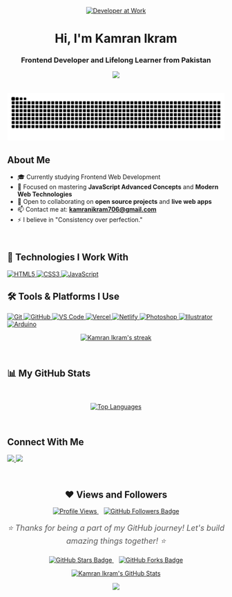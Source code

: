 <p align="center">
  <a href="https://github.com/kamranikramofficial">
    <img src="https://i.gifer.com/2un9.gif" alt="Developer at Work" style="width: 300px; height: 280px;">
  </a>
</p>

<h1 align="center">Hi, I'm Kamran Ikram</h1>
<h3 align="center">Frontend Developer and Lifelong Learner from Pakistan</h3>

<p align="center">
  <a href="https://github.com/kamranikramofficial">
    <img src="https://readme-typing-svg.demolab.com?font=Fira+Code&weight=500&pause=1000&color=00F2FF&center=true&vCenter=true&width=500&lines=Frontend+Web+Developer;JavaScript+Mastery+In+Progress;Self-Taught+Programmer;Building+Amazing+Projects;Future+React+Developer" />
  </a>
</p>

<br/>

<picture>
  <source media="(prefers-color-scheme: dark)" srcset="https://github.com/kamranikramofficial/kamranikramofficial/blob/output/github-contribution-grid-snake-dark.svg?palette=github-dark">
  <source media="(prefers-color-scheme: light)" srcset="https://github.com/kamranikramofficial/kamranikramofficial/blob/output/github-contribution-grid-snake.svg">
  <img alt="Snake animation" src="https://github.com/kamranikramofficial/kamranikramofficial/blob/output/github-contribution-grid-snake.svg">
</picture>


<br/>

## About Me

- 🎓 Currently studying Frontend Web Development
- 🌱 Focused on mastering **JavaScript Advanced Concepts** and **Modern Web Technologies**
- 👯 Open to collaborating on **open source projects** and **live web apps**
- 📫 Contact me at: **kamranikram706@gmail.com**
- ⚡ I believe in "Consistency over perfection."

<br/>

## 🚀 Technologies I Work With

<p align="left">
  <a href="https://developer.mozilla.org/en-US/docs/Web/HTML" target="_blank">
    <img src="https://img.icons8.com/color/48/html-5.png" alt="HTML5" title="HTML5"/>
  </a>
  <a href="https://developer.mozilla.org/en-US/docs/Web/CSS" target="_blank">
    <img src="https://img.icons8.com/color/48/css3.png" alt="CSS3" title="CSS3"/>
  </a>
  <a href="https://developer.mozilla.org/en-US/docs/Web/JavaScript" target="_blank">
    <img src="https://img.icons8.com/color/48/javascript.png" alt="JavaScript" title="JavaScript"/>
  </a>

## 🛠 Tools & Platforms I Use


  <a href="https://git-scm.com/" target="_blank">
    <img src="https://img.icons8.com/color/48/git.png" alt="Git" title="Git"/>
  </a>
 <a href="https://github.com/" target="_blank">
  <img src="https://img.icons8.com/fluency/48/github.png" alt="GitHub" title="GitHub" />
</a>
  <a href="https://code.visualstudio.com/" target="_blank">
    <img src="https://img.icons8.com/color/48/visual-studio-code-2019.png" alt="VS Code" title="Visual Studio Code"/>
  </a>
 <a href="https://vercel.com/" target="_blank">
  <img src="https://cdn.jsdelivr.net/gh/devicons/devicon/icons/vercel/vercel-original.svg" alt="Vercel" title="Vercel" width="48"/>
</a>
  <a href="https://www.netlify.com/" target="_blank">
    <img src="https://www.vectorlogo.zone/logos/netlify/netlify-icon.svg" alt="Netlify" title="Netlify" width="48" height="48"/>
  </a>
  <a href="https://www.adobe.com/products/photoshop.html" target="_blank">
    <img src="https://img.icons8.com/color/48/adobe-photoshop--v1.png" alt="Photoshop" title="Adobe Photoshop"/>
  </a>
  <a href="https://www.adobe.com/products/illustrator.html" target="_blank">
    <img src="https://img.icons8.com/color/48/adobe-illustrator.png" alt="Illustrator" title="Adobe Illustrator"/>
  </a>
  <a href="https://www.arduino.cc/" target="_blank">
    <img src="https://img.icons8.com/color/48/arduino.png" alt="Arduino" title="Arduino"/>
  </a>
</p>





<p align="center">
    <a href="https://github.com/kamranikramofficial">
        <img title="🔥 GitHub Streak Stats" alt="Kamran Ikram's streak" src="https://github-readme-streak-stats.herokuapp.com/?user=kamranikramofficial&theme=tokyonight&hide_border=true"/>
    </a>
</p>

<br/>

## 📊 My GitHub Stats

<br/>

<p align="center">

<a href="https://github.com/kamranikramofficial">
  <img alt="Top Languages" src="https://github-readme-stats.vercel.app/api/top-langs/?username=kamranikramofficial&layout=compact&theme=tokyonight&hide_border=true" />
</a>
</P>
<br/>

## Connect With Me

<p align="left">
  <a href="https://www.linkedin.com/in/kamranikramofficial/">
    <img src="https://img.icons8.com/fluent/48/000000/linkedin.png"/>
  </a>
  <a href="mailto:kamranikram706@gmail.com">
    <img src="https://img.icons8.com/fluent/48/000000/gmail.png"/>
  </a>
</p>

<br/>

<h2 align="center">❤ Views and Followers</h2>

<p align="center">
  <!-- GitHub Profile Views Counter -->
  <a href="https://github.com/Meghna-DAS/github-profile-views-counter" target="_blank">
    <img src="https://komarev.com/ghpvc/?username=kamranikramofficial&label=Profile+Views&color=brightgreen&style=flat-square" alt="Profile Views">
  </a>
  &nbsp;&nbsp;
  <!-- GitHub Followers Badge -->
  <a href="https://github.com/kamranikramofficial?tab=followers" target="_blank">
    <img src="https://img.shields.io/github/followers/kamranikramofficial?label=Follow+Me&style=for-the-badge&color=blue" alt="GitHub Followers Badge">
  </a>
</p>

<!-- Add a fun message under the section -->
<p align="center" style="font-size: 18px; color: #5a5a5a; font-style: italic;">
  ⭐ Thanks for being a part of my GitHub journey! Let's build amazing things together! ⭐
</p>

<!-- Extra Attractive Animated GitHub Stats -->
<p align="center">
  <a href="https://github.com/kamranikramofficial?tab=repositories" target="_blank">
    <img src="https://img.shields.io/github/stars/kamranikramofficial?label=Stars&style=for-the-badge&color=yellow" alt="GitHub Stars Badge">
  </a>
  &nbsp;&nbsp;
  <a href="https://github.com/kamranikramofficial" target="_blank">
    <img src="https://img.shields.io/github/forks/kamranikramofficial?label=Forks&style=for-the-badge&color=purple" alt="GitHub Forks Badge">
  </a>
</p>

<!-- Display GitHub Contributions -->
<p align="center">

<a href="https://github.com/kamranikramofficial">
  <img alt="Kamran Ikram's GitHub Stats" src="https://github-readme-stats.vercel.app/api?username=kamranikramofficial&show_icons=true&count_private=true&theme=tokyonight&hide_border=true" />
</a>
</p>


<p align="center">
  <a href="https://github.com/kamranikramofficial" target="_blank">
    <img src="https://readme-typing-svg.demolab.com?font=Fira+Code&weight=500&pause=1000&color=00F2FF&center=true&vCenter=true&width=500&lines=Thanks+for+Visiting+My+GitHub;Explore+My+Other+Accounts;Follow+for+More+Amazing+Projects;Stay+Tuned+for+Future+Updates" />
  </a>
</p>


